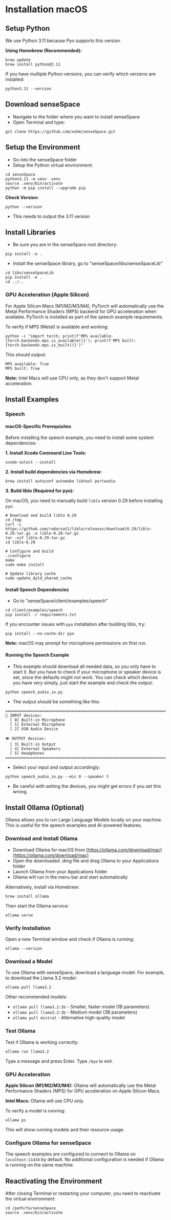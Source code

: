 # Installation macOS

## Setup Python
We use Python 3.11 because Pyo supports this version.

**Using Homebrew (Recommended):**
```
brew update
brew install python@3.11
```

If you have multiple Python versions, you can verify which versions are installed:
```
python3.11 --version
```

## Download senseSpace
- Navigate to the folder where you want to install senseSpace
- Open Terminal and type:
```
git clone https://github.com/xohm/senseSpace.git
```

## Setup the Environment
- Go into the senseSpace folder
- Setup the Python virtual environment:

```
cd senseSpace
python3.11 -m venv .venv
source .venv/bin/activate
python -m pip install --upgrade pip
```

**Check Version:**
```
python --version
```
- This needs to output the 3.11 version

## Install Libraries
- Be sure you are in the senseSpace root directory:

```
pip install -e .
```

- Install the senseSpace library, go to "senseSpace/libs/senseSpaceLib"

```
cd libs/senseSpaceLib
pip install -e .
cd ../..
```

### GPU Acceleration (Apple Silicon)
For Apple Silicon Macs (M1/M2/M3/M4), PyTorch will automatically use the Metal Performance Shaders (MPS) backend for GPU acceleration when available. PyTorch is installed as part of the speech example requirements.

To verify if MPS (Metal) is available and working:
```
python -c "import torch; print(f'MPS available: {torch.backends.mps.is_available()}'); print(f'MPS built: {torch.backends.mps.is_built()}')"
```

This should output:
```
MPS available: True
MPS built: True
```

**Note:** Intel Macs will use CPU only, as they don't support Metal acceleration.

## Install Examples

### Speech

#### macOS-Specific Prerequisites

Before installing the speech example, you need to install some system dependencies:

**1. Install Xcode Command Line Tools:**
```
xcode-select --install
```

**2. Install build dependencies via Homebrew:**
```
brew install autoconf automake libtool portaudio
```

**3. Build liblo (Required for pyo):**

On macOS, you need to manually build `liblo` version 0.29 before installing `pyo`:

```
# Download and build liblo 0.29
cd /tmp
curl -L https://github.com/radarsat1/liblo/releases/download/0.29/liblo-0.29.tar.gz -o liblo-0.29.tar.gz
tar -xzf liblo-0.29.tar.gz
cd liblo-0.29

# Configure and build
./configure
make
sudo make install

# Update library cache
sudo update_dyld_shared_cache
```

#### Install Speech Dependencies

- Go to "senseSpace/client/examples/speech"
```
cd client/examples/speech
pip install -r requirements.txt
```

If you encounter issues with `pyo` installation after building liblo, try:
```
pip install --no-cache-dir pyo
```

**Note:** macOS may prompt for microphone permissions on first run.

#### Running the Speech Example

- This example should download all needed data, so you only have to start it. But you have to check if your microphone or speaker device is set, since the defaults might not work. You can check which devices you have very simply, just start the example and check the output:
```
python speech_audio_io.py
```

- The output should be something like this:
```
======================================================================
🎤 INPUT devices:
  [ 0] Built-in Microphone
  [ 1] External Microphone
  [ 2] USB Audio Device

🔊 OUTPUT devices:
  [ 3] Built-in Output
  [ 4] External Speakers
  [ 5] Headphones
======================================================================
```

- Select your input and output accordingly:
```
python speech_audio_io.py --mic 0 --speaker 3
```

- Be careful with setting the devices, you might get errors if you set this wrong.

## Install Ollama (Optional)
Ollama allows you to run Large Language Models locally on your machine. This is useful for the speech examples and AI-powered features.

### Download and Install Ollama
- Download Ollama for macOS from [https://ollama.com/download/mac](https://ollama.com/download/mac)
- Open the downloaded .dmg file and drag Ollama to your Applications folder
- Launch Ollama from your Applications folder
- Ollama will run in the menu bar and start automatically

Alternatively, install via Homebrew:
```
brew install ollama
```

Then start the Ollama service:
```
ollama serve
```

### Verify Installation
Open a new Terminal window and check if Ollama is running:
```
ollama --version
```

### Download a Model
To use Ollama with senseSpace, download a language model. For example, to download the Llama 3.2 model:
```
ollama pull llama3.2
```

Other recommended models:
- `ollama pull llama3.2:1b` - Smaller, faster model (1B parameters)
- `ollama pull llama3.2:3b` - Medium model (3B parameters)
- `ollama pull mistral` - Alternative high-quality model

### Test Ollama
Test if Ollama is working correctly:
```
ollama run llama3.2
```

Type a message and press Enter. Type `/bye` to exit.

### GPU Acceleration
**Apple Silicon (M1/M2/M3/M4):** Ollama will automatically use the Metal Performance Shaders (MPS) for GPU acceleration on Apple Silicon Macs.

**Intel Macs:** Ollama will use CPU only.

To verify a model is running:
```
ollama ps
```

This will show running models and their resource usage.

### Configure Ollama for senseSpace
The speech examples are configured to connect to Ollama on `localhost:11434` by default. No additional configuration is needed if Ollama is running on the same machine.

## Reactivating the Environment
After closing Terminal or restarting your computer, you need to reactivate the virtual environment:
```
cd /path/to/senseSpace
source .venv/bin/activate
```